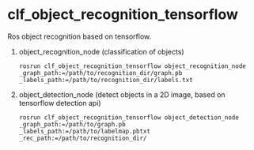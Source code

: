 # clf_object_recognition_tensorflow

Ros object recognition based on tensorflow.

1. object_recognition_node (classification of objects)
    ```
    rosrun clf_object_recognition_tensorflow object_recognition_node _graph_path:=/path/to/recognition_dir/graph.pb _labels_path:=/path/to/recognition_dir/labels.txt
    ```

2. object_detection_node (detect objects in a 2D image, based on tensorflow detection api)
    ```
    rosrun clf_object_recognition_tensorflow object_detection_node _graph_path:=/path/to/graph.pb _labels_path:=/path/to/labelmap.pbtxt _rec_path:=/path/to/recognition_dir/
    ```
